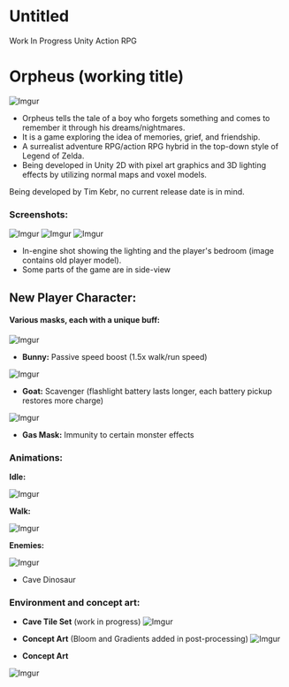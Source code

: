 # Untitled
Work In Progress Unity Action RPG

# Orpheus (working title)
![Imgur](http://i.imgur.com/r8o3g4C.png)

- Orpheus tells the tale of a boy who forgets something and comes to remember it through his dreams/nightmares. 
- It is a game exploring the idea of memories, grief, and friendship.
- A surrealist adventure RPG/action RPG hybrid in the top-down style of Legend of Zelda.  
- Being developed in Unity 2D with pixel art graphics and 3D lighting effects by utilizing normal maps and voxel models. 

Being developed by Tim Kebr, no current release date is in mind.

### Screenshots:

![Imgur](http://i.imgur.com/mGRWGJ7.png)
![Imgur](http://i.imgur.com/uecxSab.gif)
![Imgur](http://i.imgur.com/aNXgLEn.gif)

- In-engine shot showing the lighting and the player's bedroom (image contains old player model).
- Some parts of the game are in side-view

## New Player Character:
#### Various masks, each with a unique buff:
![Imgur](http://i.imgur.com/jNaY5Y0.png)

- **Bunny:** Passive speed boost (1.5x walk/run speed)

![Imgur](http://i.imgur.com/qrLXHDU.png)

- **Goat:** Scavenger (flashlight battery lasts longer, each battery pickup restores more charge)

![Imgur](http://i.imgur.com/KJe1kF5.png)

- **Gas Mask:** Immunity to certain monster effects


### Animations:

**Idle:**

![Imgur](http://i.imgur.com/wpKOjc8.gif)

**Walk:**

![Imgur](http://i.imgur.com/RmPy1sg.gif)

**Enemies:**

![Imgur](http://i.imgur.com/5WLut5q.gif)

- Cave Dinosaur


### Environment and concept art:

- **Cave Tile Set** (work in progress)
![Imgur](http://i.imgur.com/7ykFiyG.png)

- **Concept Art** (Bloom and Gradients added in post-processing)
![Imgur](http://i.imgur.com/mmy4LUW.gif)

- **Concept Art**

![Imgur](http://i.imgur.com/G9yOw6r.png)
